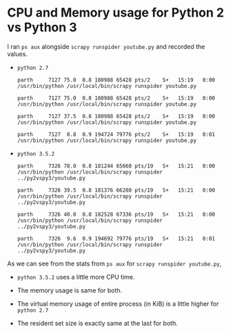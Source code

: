 # CPU and Memory usage for Python 2 vs Python 3

I ran `ps aux` alongside `scrapy runspider youtube.py` and recorded the values.


* `python 2.7`

      parth     7127 75.0  0.8 180988 65428 pts/2    S+   15:19   0:00 /usr/bin/python /usr/local/bin/scrapy runspider youtube.py

      parth     7127 75.0  0.8 180988 65428 pts/2    S+   15:19   0:00 /usr/bin/python /usr/local/bin/scrapy runspider youtube.py

      parth     7127 37.5  0.8 180988 65428 pts/2    S+   15:19   0:00 /usr/bin/python /usr/local/bin/scrapy runspider youtube.py

      parth     7127  8.8  0.9 194724 79776 pts/2    S+   15:19   0:01 /usr/bin/python /usr/local/bin/scrapy runspider youtube.py

* `python 3.5.2`

      parth     7326 78.0  0.8 181244 65660 pts/19   S+   15:21   0:00 /usr/bin/python /usr/local/bin/scrapy runspider ../py2vspy3/youtube.py

      parth     7326 39.5  0.8 181376 66280 pts/19   S+   15:21   0:00 /usr/bin/python /usr/local/bin/scrapy runspider ../py2vspy3/youtube.py

      parth     7326 40.0  0.8 182528 67336 pts/19   S+   15:21   0:00 /usr/bin/python /usr/local/bin/scrapy runspider ../py2vspy3/youtube.py

      parth     7326  9.6  0.9 194692 79776 pts/19   S+   15:21   0:01 /usr/bin/python /usr/local/bin/scrapy runspider ../py2vspy3/youtube.py


As we can see from the stats from `ps aux` for `scrapy runspider youtube.py`,

* `python 3.5.2` uses a little more CPU time.

* The memory usage is same for both.

* The virtual memory usage of entire process (in KiB) is a little higher for `python 2.7`

* The resident set size is exactly same at the last for both.

